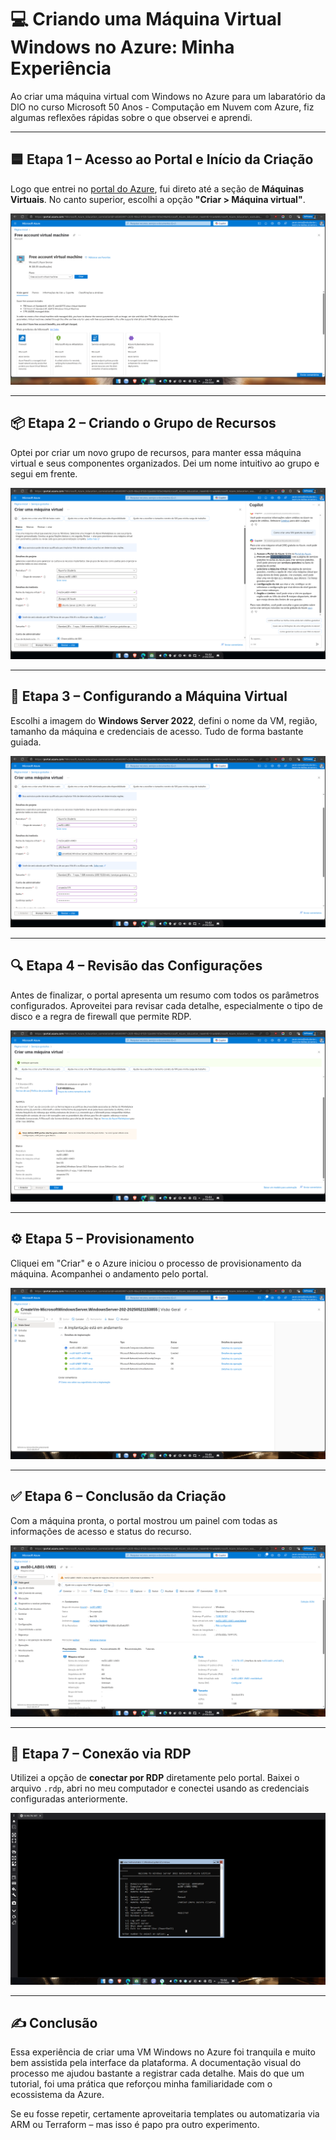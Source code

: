 # 💻 Criando uma Máquina Virtual Windows no Azure: Minha Experiência

Ao criar uma máquina virtual com Windows no Azure para um labaratório da DIO no curso Microsoft 50 Anos - Computação em Nuvem com Azure, fiz algumas reflexões rápidas sobre o que observei e aprendi.

---

## 🟦 Etapa 1 – Acesso ao Portal e Início da Criação

Logo que entrei no [portal do Azure](https://portal.azure.com), fui direto até a seção de **Máquinas Virtuais**. No canto superior, escolhi a opção **"Criar > Máquina virtual"**.

![Criar VM no Azure](assets/01-criar-vme-azure.png)

---

## 📦 Etapa 2 – Criando o Grupo de Recursos

Optei por criar um novo grupo de recursos, para manter essa máquina virtual e seus componentes organizados. Dei um nome intuitivo ao grupo e segui em frente.

![Criar novo grupo de recursos](assets/02-criar-novo-grupo-de-recursos.png)

---

## 🧱 Etapa 3 – Configurando a Máquina Virtual

Escolhi a imagem do **Windows Server 2022**, defini o nome da VM, região, tamanho da máquina e credenciais de acesso. Tudo de forma bastante guiada.

![Configurar VM Windows](assets/03-criar-vme-azure-windows.png)

---

## 🔍 Etapa 4 – Revisão das Configurações

Antes de finalizar, o portal apresenta um resumo com todos os parâmetros configurados. Aproveitei para revisar cada detalhe, especialmente o tipo de disco e a regra de firewall que permite RDP.

![Revisão da VM](assets/04-criar-vme-azure-windows-revisao.png)

---

## ⚙️ Etapa 5 – Provisionamento

Cliquei em "Criar" e o Azure iniciou o processo de provisionamento da máquina. Acompanhei o andamento pelo portal.

![Provisionamento](assets/05-criar-vme-azure-windows-andamento.png)

---

## ✅ Etapa 6 – Conclusão da Criação

Com a máquina pronta, o portal mostrou um painel com todas as informações de acesso e status do recurso.

![Criação finalizada](assets/06-criar-vme-azure-windows-finalizado.png)

---

## 🔐 Etapa 7 – Conexão via RDP

Utilizei a opção de **conectar por RDP** diretamente pelo portal. Baixei o arquivo `.rdp`, abri no meu computador e conectei usando as credenciais configuradas anteriormente.

![Conexão RDP](assets/07-conectar-na-vm-criada.png)

---

## ✍️ Conclusão

Essa experiência de criar uma VM Windows no Azure foi tranquila e muito bem assistida pela interface da plataforma. A documentação visual do processo me ajudou bastante a registrar cada detalhe. Mais do que um tutorial, foi uma prática que reforçou minha familiaridade com o ecossistema da Azure.

Se eu fosse repetir, certamente aproveitaria templates ou automatizaria via ARM ou Terraform – mas isso é papo pra outro experimento.
